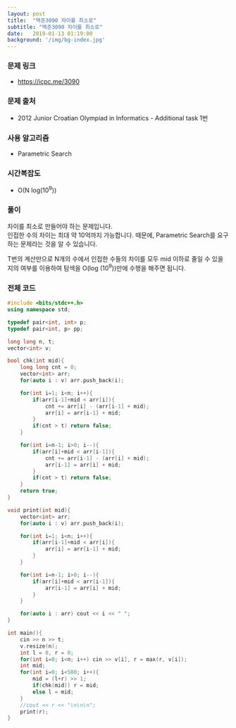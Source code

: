 ```yaml
---
layout: post
title:  "백준3090 차이를 최소로"
subtitle: "백준3090 차이를 최소로"
date:   2019-01-13 01:19:00
background: '/img/bg-index.jpg'
---
```


### 문제 링크
* https://icpc.me/3090

### 문제 출처
* 2012 Junior Croatian Olympiad in Informatics - Additional task 1번

### 사용 알고리즘
* Parametric Search

### 시간복잡도
* O(N log(10<sup>9</sup>))

### 풀이
차이를 최소로 만들어야 하는 문제입니다.<br>
인접한 수의 차이는 최대 약 10억까지 가능합니다. 때문에, Parametric Search를 요구하는 문제라는 것을 알 수 있습니다.

T번의 계산만으로 N개의 수에서 인접한 수들의 차이를 모두 mid 이하로 줄일 수 있을 지의 여부를 이용하여 탐색을 O(log (10<sup>9</sup>))만에 수행을 해주면 됩니다.

### 전체 코드
```cpp
#include <bits/stdc++.h>
using namespace std;

typedef pair<int, int> p;
typedef pair<int, p> pp;

long long n, t;
vector<int> v;

bool chk(int mid){
	long long cnt = 0;
	vector<int> arr;
	for(auto i : v) arr.push_back(i);

	for(int i=1; i<n; i++){
		if(arr[i-1]+mid < arr[i]){
			cnt += arr[i] - (arr[i-1] + mid);
			arr[i] = arr[i-1] + mid;
		}
		if(cnt > t) return false;
	}

	for(int i=n-1; i>0; i--){
		if(arr[i]+mid < arr[i-1]){
			cnt += arr[i-1] - (arr[i] + mid);
			arr[i-1] = arr[i] + mid;
		}
		if(cnt > t) return false;
	}
	return true;
}

void print(int mid){
	vector<int> arr;
	for(auto i : v) arr.push_back(i);

	for(int i=1; i<n; i++){
		if(arr[i-1]+mid < arr[i]){
			arr[i] = arr[i-1] + mid;
		}
	}

	for(int i=n-1; i>0; i--){
		if(arr[i]+mid < arr[i-1]){
			arr[i-1] = arr[i] + mid;
		}
	}

	for(auto i : arr) cout << i << " ";
}

int main(){
	cin >> n >> t;
	v.resize(n);
	int l = 0, r = 0;
	for(int i=0; i<n; i++) cin >> v[i], r = max(r, v[i]);
	int mid;
	for(int i=0; i<500; i++){
		mid = (l+r) >> 1;
		if(chk(mid)) r = mid;
		else l = mid;
	}
	//cout << r << "\n\n\n";
	print(r);
}
```
